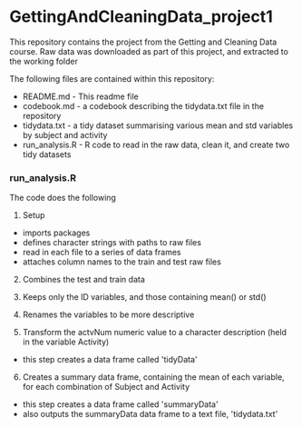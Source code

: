 # GettingAndCleaningData_project1
This repository contains the project from the Getting and Cleaning Data course.
Raw data was downloaded as part of this project, and extracted to the working folder

The following files are contained within this repository:

- README.md - This readme file
- codebook.md - a codebook describing the tidydata.txt file in the repository
- tidydata.txt - a tidy dataset summarising various mean and std variables by subject and activity
- run_analysis.R - R code to read in the raw data, clean it, and create two tidy datasets

### run_analysis.R

The code does the following

1. Setup
  * imports packages
  * defines character strings with paths to raw files
  * read in each file to a series of data frames
  * attaches column names to the train and test raw files
  
2. Combines the test and train data

3. Keeps only the ID variables, and those containing mean() or std()

4. Renames the variables to be more descriptive

5. Transform the actvNum numeric value to a character description (held in the variable Activity)
  * this step creates a data frame called 'tidyData'

6. Creates a summary data frame, containing the mean of each variable, for each combination of Subject and Activity
  * this step creates a data frame called 'summaryData'
  * also outputs the summaryData data frame to a text file, 'tidydata.txt'
  
  




